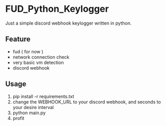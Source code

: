 # FUD_Python_Keylogger

Just a simple discord webhook keylogger written in python.

## Feature

- fud ( for now )
- network connection check
- very basic vm detection
- discord webhook

## Usage

1. pip install -r requirements.txt
2. change the WEBHOOK_URL to your discord webhook, and seconds to your desire interval
3. python main.py
4. profit
